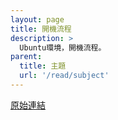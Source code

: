 ```yaml
---
layout: page
title: 開機流程
description: >
  Ubuntu環境，開機流程。
parent:
  title: 主題
  url: '/read/subject'
---
```


[原始連結](http://www.ubuntu-tw.org/modules/newbb/viewtopic.php?post_id=333548#forumpost333548)
